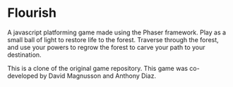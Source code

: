 # Flourish
 
A javascript platforming game made using the Phaser framework. Play as a small ball of light to restore life to the forest. Traverse through the forest, and use your powers to regrow the forest to carve your path to your destination. 

This is a clone of the original game repository. This game was co-developed by David Magnusson and Anthony Diaz.
